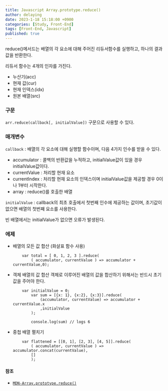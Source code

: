 ```yaml
---
title: Javascript Array.prototype.reduce()
author: delaying
date: 2023-1-18 15:18:00 +0900
categories: [Study, Front-End]
tags: [Front-End, Javascript]
published: true
---
```


reduce()메서드는 배열의 각 요소에 대해 주어진 리듀서함수를 실행하고, 하나의 결과값을 반환한다.

리듀서 함수는 4개의 인자를 가진다.
- 누산기(acc)
- 현재 값(cur)
- 현재 인덱스(idx)
- 원본 배열(src)

### 구문
`arr.reduce(callback[, initialValue])` 구문으로 사용할 수 있다.


### 매개변수
`callback` : 배열의 각 요소에 대해 실행할 함수이며, 다음 4가지 인수를 받을 수 있다.
- accumulator : 콜백의 반환값을 누적하고, initialValue값이 있을 경우 initialValue값이다.
- currentValue : 처리할 현재 요소
- currentIndex : 처리할 현재 요소의 인덱스이며 initialValue값을 제공할 경우 0이나 1부터 시작한다.
- array : reduce()를 호출한 배열



`initialValue` : callback의 최초 호출에서 첫번째 인수에 제공하는 값이며, 초기값이 없으면 배열의 첫번째 요소를 사용한다.

빈 배열에서는 initialValue가 없으면 오류가 발생된다.



### 에제
- 배열의 모든 값 합산 (화살표 함수 사용)
    ```
        var total = [ 0, 1, 2, 3 ].reduce(
            ( accumulator, currentValue ) => accumulator + currentValue,0);
    ```

- 객체 배열의 값 합산
    객체로 이루어진 배열의 값을 합산하기 위해서는 반드시 초기값을 주어야 한다.
    ```
        var initialValue = 0;
            var sum = [{x: 1}, {x:2}, {x:3}].reduce(
                (accumulator, currentValue) => accumulator + currentValue.x
                ,initialValue
            );

            console.log(sum) // logs 6

    ```

- 중첩 배열 펼치기 
    ```
        var flattened = [[0, 1], [2, 3], [4, 5]].reduce(
            ( accumulator, currentValue ) => accumulator.concat(currentValue),
            []
            );

    ```




#### 참조
- [`MDN-Array.prototype.reduce()`](https://developer.mozilla.org/ko/docs/Web/JavaScript/Reference/Global_Objects/Array/Reduce)